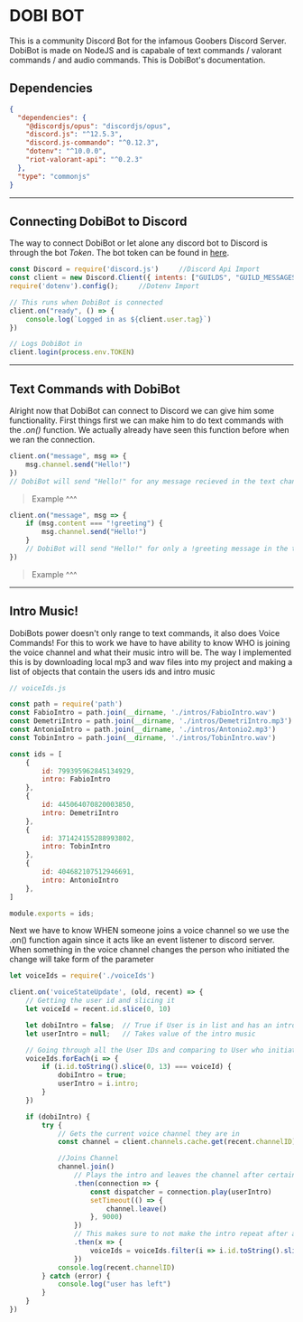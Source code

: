 # DOBI BOT 

This is a community Discord Bot for the infamous Goobers Discord Server. DobiBot is made on NodeJS and is capabale of text commands / valorant commands / and audio commands. This is DobiBot's documentation.

## Dependencies

```json
{
  "dependencies": {
    "@discordjs/opus": "discordjs/opus",
    "discord.js": "^12.5.3",
    "discord.js-commando": "^0.12.3",
    "dotenv": "^10.0.0",
    "riot-valorant-api": "^0.2.3"
  },
  "type": "commonjs"
}
```
---

## Connecting DobiBot to Discord

The way to connect DobiBot or let alone any discord bot to Discord is through the bot *Token*. The bot token can be found in [here](https://discord.com/developers/applications). 

```javascript
const Discord = require('discord.js')     //Discord Api Import
const client = new Discord.Client({ intents: ["GUILDS", "GUILD_MESSAGES"] })
require('dotenv').config();  	//Dotenv Import

// This runs when DobiBot is connected
client.on("ready", () => {
	console.log(`Logged in as ${client.user.tag}`)
})

// Logs DobiBot in
client.login(process.env.TOKEN)
```
---

## Text Commands with DobiBot

Alright now that DobiBot can connect to Discord we can give him some functionality. First things first we can make him to do text commands with the *.on()* function. We actually already have seen this function before when we ran the connection. 


```javascript
client.on("message", msg => {
    msg.channel.send("Hello!")
})
// DobiBot will send "Hello!" for any message recieved in the text channel
```
>Example ^^^

```javascript
client.on("message", msg => {
    if (msg.content === "!greeting") {
        msg.channel.send("Hello!")
    }
    // DobiBot will send "Hello!" for only a !greeting message in the text channel.
})
```
>Example ^^^

---

## Intro Music!

DobiBots power doesn't only range to text commands, it also does Voice Commands! For this to work we have to have ability to know WHO is joining the voice channel and what their music intro will be. The way I implemented this is by downloading local mp3 and wav files into my project and making a list of objects that contain the users ids and intro music

```javascript
// voiceIds.js

const path = require('path')
const FabioIntro = path.join(__dirname, './intros/FabioIntro.wav')
const DemetriIntro = path.join(__dirname, './intros/DemetriIntro.mp3')
const AntonioIntro = path.join(__dirname, './intros/Antonio2.mp3')
const TobinIntro = path.join(__dirname, './intros/TobinIntro.wav')

const ids = [
    {
        id: 799395962845134929,
        intro: FabioIntro
    },
    {
        id: 445064070820003850,
        intro: DemetriIntro
    },
    {
        id: 371424155288993802,
        intro: TobinIntro
    },
    {
        id: 404682107512946691,
        intro: AntonioIntro
    },
]

module.exports = ids;
```

Next we have to know WHEN someone joins a voice channel so we use the .on() function again since it acts like an event listener to discord server. When something in the voice channel changes the person who initiated the change will take form of the parameter

```javascript
let voiceIds = require('./voiceIds')

client.on('voiceStateUpdate', (old, recent) => {
    // Getting the user id and slicing it
    let voiceId = recent.id.slice(0, 10)

    let dobiIntro = false;  // True if User is in list and has an intro
	let userIntro = null;   // Takes value of the intro music 

    // Going through all the User IDs and comparing to User who initiated voice channel change
    voiceIds.forEach(i => {
		if (i.id.toString().slice(0, 13) === voiceId) {
			dobiIntro = true;
			userIntro = i.intro;
		}
	})

    if (dobiIntro) {
		try {
            // Gets the current voice channel they are in
			const channel = client.channels.cache.get(recent.channelID)

            //Joins Channel
			channel.join()
                // Plays the intro and leaves the channel after certain time
				.then(connection => {
					const dispatcher = connection.play(userIntro)
					setTimeout(() => {
						channel.leave()
					}, 9000)
				})
                // This makes sure to not make the intro repeat after another Voice Change
				.then(x => {
					voiceIds = voiceIds.filter(i => i.id.toString().slice(0, 13) !== voiceId)
				})
			console.log(recent.channelID)
		} catch (error) {
			console.log("user has left")
		}
	}
})
```